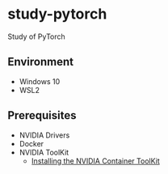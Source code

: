 # study-pytorch

Study of PyTorch

## Environment

- Windows 10
- WSL2

## Prerequisites

- NVIDIA Drivers
- Docker
- NVIDIA ToolKit
    - [Installing the NVIDIA Container ToolKit](
https://docs.nvidia.com/datacenter/cloud-native/container-toolkit/latest/install-guide.html#installing-with-apt)

